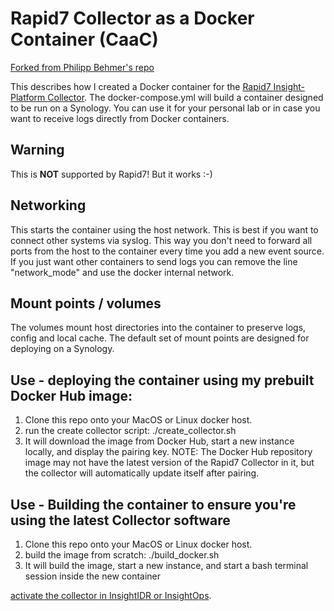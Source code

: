 # Rapid7 Collector as a Docker Container (CaaC)

[Forked from Philipp Behmer's repo](https://github.com/PhilippBehmer/docker_rapid7-collector)

This describes how I created a Docker container for the [Rapid7 Insight-Platform Collector](https://docs.rapid7.com/insightidr/collector-overview/). The docker-compose.yml will build a container designed to be run on a Synology.
You can use it for your personal lab or in case you want to receive logs directly from Docker containers.

## Warning
This is **NOT** supported by Rapid7! But it works :-)

## Networking
This starts the container using the host network. This is best if you want to connect other systems via syslog. This way you don't need to forward all ports from the host to the container every time you add a new event source. If you just want other containers to send logs you can remove the line "network_mode" and use the docker internal network.

## Mount points / volumes
The volumes mount host directories into the container to preserve logs, config and local cache.
The default set of mount points are designed for deploying on a Synology.

## Use - deploying the container using my prebuilt Docker Hub image:
1) Clone this repo onto your MacOS or Linux docker host.
2) run the create collector script: ./create_collector.sh
3) It will download the image from Docker Hub, start a new instance locally, and display the pairing key. NOTE: The Docker Hub repository image may not have the latest version of the Rapid7 Collector in it, but the collector will automatically update itself after pairing.

## Use - Building the container to ensure you're using the latest Collector software
1) Clone this repo onto your MacOS or Linux docker host.
2) build the image from scratch: ./build_docker.sh
3) It will build the image, start a new instance, and start a bash terminal session inside the new container

[activate the collector in InsightIDR or InsightOps](https://docs.rapid7.com/insightidr/collector-installation-and-deployment/).
